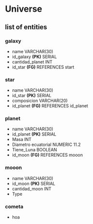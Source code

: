 # Universe

## list of entities

### galaxy

- name VARCHAR(30)
- id_galaxy **(PK)** SERIAL
- cantidad_planet INT
- id_star **(FG)** REFERENCES start

### star

- name VARCHAR(30)
- id_star **(PK)** SERIAL
- composicion VARCHAR(20)
- id_planet **(FG)** REFERENCES id_planet

### planet

- name VARCHAR(30)
- id_planet **(PK)** SERIAL
- Masa INT
- Diametro ecuatorial NUMERIC 11.2
- Tiene_Luna BOOLEAN
- id_moon **(FG)** REFERENCES mooon

### mooon

- name VARCHAR(30)
- id_moon **(PK)** SERIAL
- cantidad_moon INT
- Type

### cometa

- hoa
